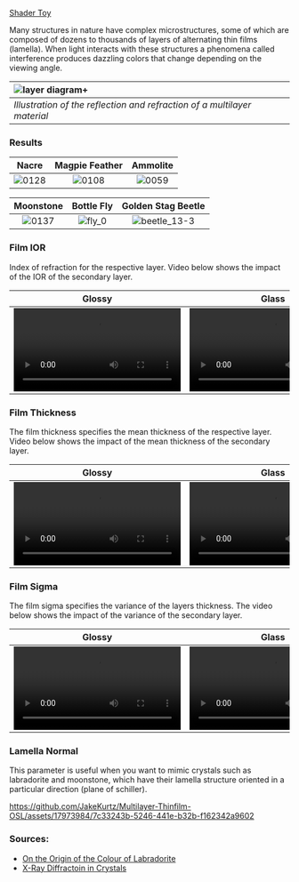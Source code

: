 [Shader Toy](https://www.shadertoy.com/view/4cfXRl)

Many structures in nature have complex microstructures, some of which are composed of dozens to thousands of layers of alternating thin films (lamella). When light interacts with these structures a phenomena called interference produces dazzling colors that change depending on the viewing angle.

| ![layer diagram+](https://github.com/JakeKurtz/Multilayer-Thinfilm-OSL/assets/17973984/6580ba1a-c1c4-4c47-811a-af6a05bcb629) | 
|:--| 
| *Illustration of the reflection and refraction of a multilayer material* |

### Results

| Nacre | Magpie Feather | Ammolite |
| :-: | :-: | :-: |
| ![0128](https://github.com/JakeKurtz/Multilayer-Thinfilm-OSL/assets/17973984/63067f75-e5fd-4ba1-b735-4dba3b88e033) | ![0108](https://github.com/JakeKurtz/Multilayer-Thinfilm-OSL/assets/17973984/d649ec31-bfb8-4ed9-b6e4-0f17617e7f86) | ![0059](https://github.com/JakeKurtz/Multilayer-Thinfilm-OSL/assets/17973984/ac803f95-e976-435a-ad99-2c3fe3764d3c) |

| Moonstone | Bottle Fly | Golden Stag Beetle |
| :-: | :-: | :-: |
| ![0137](https://github.com/JakeKurtz/Multilayer-Thinfilm-OSL/assets/17973984/be68f4b2-b0a4-438e-a097-268ed9b8a525) | ![fly_0](https://github.com/JakeKurtz/Multilayer-Thinfilm-OSL/assets/17973984/6ac4a80b-eac2-4ead-af16-5f04ac97e075) | ![beetle_13-3](https://github.com/JakeKurtz/Multilayer-Thinfilm-OSL/assets/17973984/00149420-1ab8-435a-996f-0b22198b6435) |

### Film IOR
Index of refraction for the respective layer. Video below shows the impact of the IOR of the secondary layer.

| Glossy | Glass |
| :-: | :-: |
| <video src="https://github.com/JakeKurtz/Multilayer-Thinfilm-OSL/assets/17973984/166c24cb-7bbb-45c9-833c-1b6ad0a0d7c2" > | <video src="https://github.com/JakeKurtz/Multilayer-Thinfilm-OSL/assets/17973984/42474f69-8676-474d-9ef6-aacd22dff38f" > |

### Film Thickness
The film thickness specifies the mean thickness of the respective layer. Video below shows the impact of the mean thickness of the secondary layer.

| Glossy | Glass |
| :-: | :-: |
| <video src="https://github.com/JakeKurtz/Multilayer-Thinfilm-OSL/assets/17973984/cd8d6e3d-2de1-4099-b8cd-ac6e72ccd872" > | <video src="https://github.com/JakeKurtz/Multilayer-Thinfilm-OSL/assets/17973984/ad6121a2-59fa-40e4-bada-0b6ab6f275de" > |

### Film Sigma
The film sigma specifies the variance of the layers thickness. The video below shows the impact of the variance of the secondary layer.

| Glossy | Glass |
| :-: | :-: |
|  <video src="https://github.com/JakeKurtz/Multilayer-Thinfilm-OSL/assets/17973984/2d9d6615-4cd4-4c9e-9150-4ea8c2d1eae1" >| <video src="https://github.com/JakeKurtz/Multilayer-Thinfilm-OSL/assets/17973984/7130e194-0269-448d-b60e-bd09b515130b" > |

### Lamella Normal
This parameter is useful when you want to mimic crystals such as labradorite and moonstone, which have their lamella structure oriented in a particular direction (plane of schiller).

https://github.com/JakeKurtz/Multilayer-Thinfilm-OSL/assets/17973984/7c33243b-5246-441e-b32b-f162342a9602

### Sources:
  - [On the Origin of the Colour of Labradorite](https://onlinelibrary.wiley.com/doi/abs/10.1002/pssb.19660180123)
  - [X-Ray Diffractoin in Crystals](https://drxaplicacionesmx.files.wordpress.com/2009/10/guinier_x-ray_diffraction_in_crystals1.pdf)



